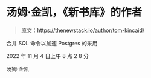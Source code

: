 # 汤姆·金凯，《新书库》的作者

> 原文：<https://thenewstack.io/author/tom-kincaid/>

合并 SQL 命令以加速 Postgres 的采用

2022 年 11 月 4 日上午 8 点 2 8 分

汤姆·金凯